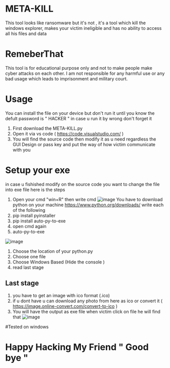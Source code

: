 # META-KILL
This tool looks like ransomware but it's not , it's a tool which kill the windows explorer, makes your victim ineligible and has no ability to access all his files and data
# RemeberThat 
This tool is for educational purpose only and not to make people make cyber attacks on each other. I am not responsible for any harmful use or any bad usage which leads to imprisonment and military court.
# Usage
 You can install the file on your device but don't run it until you know the defult password is " HACKER " in case u run it by wrong don't forget it
 1. First download the META-KILL.py
 2. Open it via vs code ( https://code.visualstudio.com/ )
 3. You will find the source code then modify it as u need regardless the GUI Design or pass key and put the way of how victim communicate with you
 # Setup your exe 
 in case u fishished modify on the source code you want to change the file into exe file 
 here is the steps 
 1. Open your cmd "win+R" then write cmd 
 ![image](https://user-images.githubusercontent.com/88976173/214572096-448301ba-db35-4d00-a9bd-758cceacb00c.png)
 You have to download python on your machine 
https://www.python.org/downloads/
 write each of the following 
 2. pip install pyinstaller
 3. pip install auto-py-to-exe
 4. open cmd again 
 5. auto-py-to-exe

 ![image](https://user-images.githubusercontent.com/88976173/214573732-c732daa6-f5fc-41fd-86c5-d63d57f6fce6.png)
 1. Choose the location of your python.py
 2. Choose one file 
 3. Choose Windows Based (Hide the console )
 4. read last stage 
 
## Last stage 
1. you have to get an image with ico format (.ico) 
2. if u dont have u can download any photo from here as ico or convert it ( https://image.online-convert.com/convert-to-ico )
3. You will have the output as exe file 
when victim click on file he will find that 
![image](https://user-images.githubusercontent.com/88976173/214577185-43660916-5eba-4b58-a999-f68567afc268.png)
 
  #Tested on windows
  
 # Happy Hacking My Friend " Good bye " 

